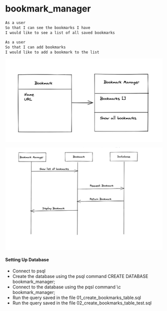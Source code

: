 # bookmark_manager

```
As a user
So that I can see the bookmarks I have
I would like to see a list of all saved bookmarks
```

```
As a user 
So that I can add bookmarks
I would like to add a bookmark to the list
```

![Class Model](/public/ClassModel.png)

![Domain Model](/public/DomainModel.png)


#### Setting Up Database

- Connect to psql
- Create the database using the psql command CREATE DATABASE bookmark_manager;
- Connect to the database using the pqsl command \c bookmark_manager;
- Run the query saved in the file 01_create_bookmarks_table.sql
- Run the query saved in the file 02_create_bookmarks_table_test.sql